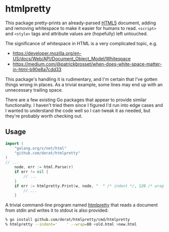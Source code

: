 # htmlpretty

This package pretty-prints an already-parsed [HTML5] document, adding and
removing whitespace to make it easier for humans to read. `<script>` and
`<style>` tags and attribute values are (hopefully) left untouched.

The significance of whitespace in HTML is a very complicated topic, e.g.

*   https://developer.mozilla.org/en-US/docs/Web/API/Document_Object_Model/Whitespace
*   https://medium.com/@patrickbrosset/when-does-white-space-matter-in-html-b90e8a7cdd33

This package's handling it is rudimentary, and I'm certain that I've gotten
things wrong in places. As a trivial example, some lines may end up with an
unnecessary trailing space.

There are a few existing Go packages that appear to provide similar
functionality. I haven't tried them since I figured I'd run into edge cases and
I wanted to understand the code well so I can tweak it as needed, but they're
probably worth checking out.

[HTML5]: https://developer.mozilla.org/en-US/docs/Web/Guide/HTML/HTML5

## Usage

```go
import (
	"golang.org/x/net/html"
	"github.com/derat/htmlpretty"
)
// ...
	node, err := html.Parse(r)
	if err != nil {
		// ...
	}
	if err := htmlpretty.Print(w, node, "  " /* indent */, 120 /* wrap */); err != nil {
		// ...
	}
```

A trivial command-line program named [htmlpretty](./cmd/htmlpretty/main.go) that
reads a document from stdin and writes it to stdout is also provided:

```sh
% go install github.com/derat/htmlpretty/cmd/htmlpretty
% htmlpretty --indent='    ' --wrap=80 <old.html >new.html
```
